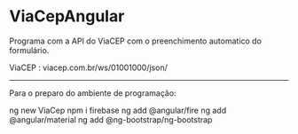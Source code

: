 # ViaCepAngular

Programa com a API do ViaCEP com o preenchimento automatico do formulário.

ViaCEP : viacep.com.br/ws/01001000/json/

___________________________________________________________________________

Para o preparo do ambiente de programação:

ng new ViaCep
npm i firebase
ng add @angular/fire
ng add @angular/material
ng add @ng-bootstrap/ng-bootstrap
